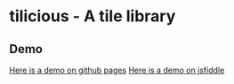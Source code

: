 tilicious - A tile library
======


## Demo
[Here is a demo on github pages](http://jschell12.github.com/tilicious/examples/)
[Here is a demo on jsfiddle](http://jsfiddle.net/jschell12/KsS8Z/)